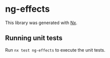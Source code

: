 # ng-effects

This library was generated with [Nx](https://nx.dev).

## Running unit tests

Run `nx test ng-effects` to execute the unit tests.
